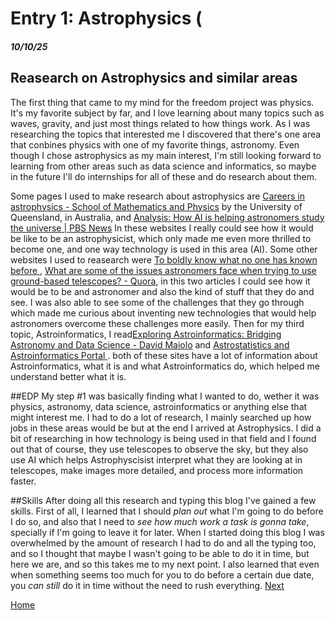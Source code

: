 # Entry 1: Astrophysics (
##### 10/10/25
## Reasearch on Astrophysics and similar areas
The first thing that came to my mind for the freedom project was physics. It's my favorite subject by far, and I love learning about many topics such as waves, gravity, and just most things related to how things work. As I was researching the topics that interested me I discovered that there's one area that conbines physics with one of my favorite things, astronomy. Even though I chose astrophysics as my main interest, I'm still looking forward to learning from other areas such as data science and informatics, so maybe in the future I'll do internships for all of these and do research about them.

Some pages I used to make research about astrophysics are
[Careers in astrophysics - School of Mathematics and Physics](https://smp.uq.edu.au/research/astrophysics/study/careers-astrophysics)
by the University of Queensland, in Australia, and [Analysis: How AI is helping astronomers study the universe | PBS News](https://www.pbs.org/newshour/science/analysis-how-ai-is-helping-astronomers-study-the-universe) In these websites I really could see how it would be like to be an astrophysicist, which only made me even more thrilled to become one, and one way technology is used in this area (AI). Some other websites I used to reasearch were [To boldly know what no one has known before ](https://attheu.utah.edu/facultystaff/to-boldly-know-what-no-one-has-known-before/), [What are some of the issues astronomers face when trying to use ground-based telescopes? - Quora](https://www.quora.com/What-are-some-of-the-issues-astronomers-face-when-trying-to-use-ground-based-telescopes), in this two articles I could see how it would be to be and astronomer and also the kind of stuff that they do and see. I was also able to see some of the challenges that they go through which made me curious about inventing new technologies that would help astronomers overcome these challenges more easily. Then for my third topic, Astroinformatics, I read[Exploring Astroinformatics: Bridging Astronomy and Data Science - David Maiolo](https://www.davidmaiolo.com/2024/02/23/exploring-astroinformatics-bridging-astronomy-data-science/) and [Astrostatistics and Astroinformatics Portal
](https://asaip.psu.edu/astroinformatics-in-a-nutshell/#:~:text=Astroinformatics%20enables%20data%20integration%2C%20data%20mining%2C%20information,search%20and%20discovery%20tools%20*%20Visualization%20environmentsastroinformatics-in-a-nutshell/#:~:text=Astroinformatics%20enables%20data%20integration%2C%20data%20mining%2C%20information,search%20and%20discovery%20tools%20*%20Visualization%20environments). both of these sites have a lot of information about Astroinformatics, what it is and what Astroinformatics do, which helped me understand better what it is.

##EDP
My step #1 was basically finding what I wanted to do, wether it was physics, astronomy, data science, astroinformatics or anything else that might interest me. I had to do a lot of research, I mainly searched up how jobs in these areas would be but at the end I arrived at Astrophysics. I did a bit of researching in how technology is being used in that field and I found out that of course, they use telescopes to observe the sky, but they also use AI which helps Astrophyscisist interpret what they are looking at in telescopes, make images more detailed, and process more information faster.

##Skills
After doing all this research and typing this blog I've gained a few skills. First of all, I learned that I should _plan out_ what I'm going to do before I do so, and also that I need to _see how much work a task is gonna take_, specially if I'm going to leave it for later. When I started doing this blog I was overwhelmed by the amount of research I had to do and all the typing too, and so I thought that maybe I wasn't going to be able to do it in time, but here we are, and so this takes me to my next point. I also learned that even when something seems too much for you to do before a certain due date, you *can* _still_ do it in time without the need to rush everything.
[Next](entry02.md)

[Home](../README.md) 
